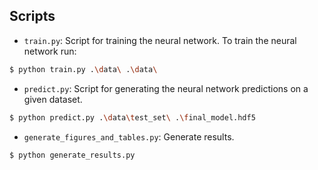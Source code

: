  ## Scripts

- ``train.py``: Script for training the neural network. To train the neural network run: 
```bash
$ python train.py .\data\ .\data\
```

- ``predict.py``: Script for generating the neural network predictions on a given dataset.
```bash
$ python predict.py .\data\test_set\ .\final_model.hdf5
```

- ``generate_figures_and_tables.py``: Generate results.
 ```bash
$ python generate_results.py
 ```
